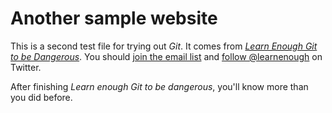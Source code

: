 # Another sample website

This is a second test file for trying out *Git*.  It comes from [*Learn Enough Git to be Dangerous*](https://www.learnenough.com/git-tutorial).  You should [join the email list](https://www.learnenough.com/#email_list) and [follow @learnenough](http://twitter.com/learnenough) on Twitter.

After finishing *Learn enough Git to be dangerous*, you'll know more than you did before.
